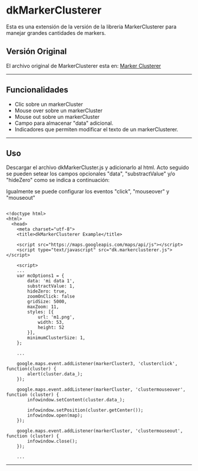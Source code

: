 # dkMarkerClusterer

Esta es una extensión de la versión de la libreria MarkerClusterer para manejar grandes cantidades de markers.

<h2>Versión Original</h2>
El archivo original de MarkerClusterer esta en:
<a href="https://github.com/googlemaps/js-marker-clusterer" target="_blank">Marker Clusterer</a>
<hr/>

<h2>Funcionalidades</h2>
<ul>
  <li> Clic sobre un markerCluster</li>
  <li> Mouse over sobre un markerCluster</li>
  <li> Mouse out sobre un markerCluster</li>
  <li> Campo para almacenar "data" adicional.</li>
  <li> Indicadores que permiten modificar el texto de un markerClusterer.</li>
</ul>
<hr/>

<h2>Uso</h2>
Descargar el archivo dkMarkerCluster.js y adicionarlo al html. Acto seguido se pueden setear los campos opcionales "data", "substractValue" y/o "hideZero" como se indica a continuación:

Igualmente se puede configurar los eventos "click", "mouseover" y "mouseout"
``` 

<!doctype html>
<html>
  <head>
    <meta charset="utf-8">
    <title>dkMarkerClusterer Example</title>

    <script src="https://maps.googleapis.com/maps/api/js"></script>
    <script type="text/javascript" src="dk.markerclusterer.js"></script>

    <script>
	...      
	var mcOptions1 = {
		data: 'mi data 1',
		substractValue: 1,
		hideZero: true,
		zoomOnClick: false
		gridSize: 5000,
		maxZoom: 11,
		styles: [{
			url: 'm1.png',
			width: 53,
			height: 52
		}],
		minimumClusterSize: 1,
	};

	...

	google.maps.event.addListener(markerCluster3, 'clusterclick', function(cluster) {
		alert(cluster.data_);
	});

	google.maps.event.addListener(markerCluster, 'clustermouseover', function (cluster) {
	    infowindow.setContent(cluster.data_);

	    infowindow.setPosition(cluster.getCenter());
	    infowindow.open(map);
	});

	google.maps.event.addListener(markerCluster, 'clustermouseout', function (cluster) {
		infowindow.close();
	});

	...

``` 
<hr/>
